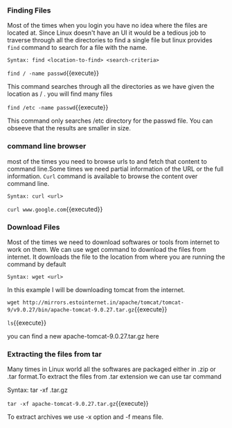 ### Finding Files

Most of the times when you login you have no idea where the files are located at. Since Linux doesn't have an UI it would be a tedious job to traverse through all the directories to find a single file but linux provides `find` command to search for a file with the name.

`Syntax: find <location-to-find> <search-criteria>`

`find / -name passwd`{{execute}} 

This command searches through all the directories as we have given the location as / . you will find many files 

`find /etc -name passwd`{{execute}} 

This command only searches /etc directory for the passwd file. You can obseeve that the results are smaller in size.

### command line browser

most of the times you need to browse urls to and fetch that content to command line.Some times we need partial information of the URL or the full information. `Curl` command is available to browse the content over command line.

`Syntax: curl <url>`

`curl www.google.com`{{executed}} 

### Download Files

Most of the times we need to download softwares or tools from internet to work on them. We can use wget command to download the files from internet. It downloads the file to the location from where you are running the command by default

`Syntax: wget <url>`

In this example I will be downloading tomcat from the internet.

`wget http://mirrors.estointernet.in/apache/tomcat/tomcat-9/v9.0.27/bin/apache-tomcat-9.0.27.tar.gz`{{execute}}

`ls`{{execute}} 

you can find a new apache-tomcat-9.0.27.tar.gz here

### Extracting the files from tar

Many times in Linux world all the softwares are packaged either in .zip or .tar format.To extract the files from .tar extension we can use tar command

Syntax: tar -xf <filename>.tar.gz

`tar -xf apache-tomcat-9.0.27.tar.gz`{{execute}} 

To extract archives we use -x option and -f means file.



